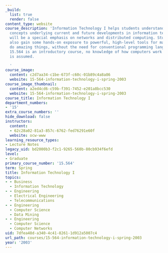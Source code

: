 ```yaml
---
_build:
  list: true
  render: false
content_type: website
course_description: 'Information Technology I helps students understand technical
  concepts underlying current and future developments in information technology. There
  will be a special emphasis on networks and distributed computing. Students will
  also gain some hands-on exposure to powerful, high-level tools for making computers
  do amazing things, without the need for conventional programming languages. Since
  15.564 is an introductory course, no knowledge of how computers work or are programmed
  is assumed.

  '
course_image:
  content: c2d7aa34-c1be-673f-c60c-01b89c4a8a86
  website: 15-564-information-technology-i-spring-2003
course_image_thumbnail:
  content: a2ed4cd6-c59b-f391-7452-e201a8bcc530
  website: 15-564-information-technology-i-spring-2003
course_title: Information Technology I
department_numbers:
- '15'
extra_course_numbers: ''
hide_download: false
instructors:
  content:
  - 62c28a02-81a3-857c-6762-fed76291e60f
  website: ocw-www
learning_resource_types:
- Lecture Notes
legacy_uid: bd2000b3-f2c1-9265-560b-80cb934f6efd
level:
- Graduate
primary_course_number: '15.564'
term: Spring
title: Information Technology I
topics:
- - Business
  - Information Technology
- - Engineering
  - Electrical Engineering
  - Telecommunications
- - Engineering
  - Computer Science
  - Data Mining
- - Engineering
  - Computer Science
  - Computer Networks
uid: 7dfea48d-a340-4c41-8261-1d912a5007c4
url_path: courses/15-564-information-technology-i-spring-2003
year: '2003'
---
```

